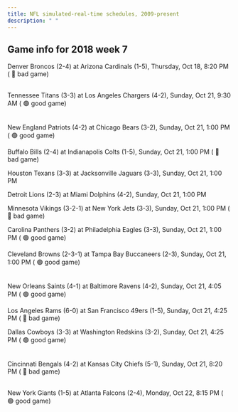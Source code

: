 ```yaml
---
title: NFL simulated-real-time schedules, 2009-present
description: " "
---
```


## Game info for 2018 week 7
Denver Broncos (2-4) at Arizona Cardinals (1-5), Thursday, Oct 18, 8:20 PM (	:red_circle: bad game)

<br/>Tennessee Titans (3-3) at Los Angeles Chargers (4-2), Sunday, Oct 21, 9:30 AM (	:green_circle: good game)

<br/>New England Patriots (4-2) at Chicago Bears (3-2), Sunday, Oct 21, 1:00 PM (	:green_circle: good game)

Buffalo Bills (2-4) at Indianapolis Colts (1-5), Sunday, Oct 21, 1:00 PM (	:red_circle: bad game)

Houston Texans (3-3) at Jacksonville Jaguars (3-3), Sunday, Oct 21, 1:00 PM

Detroit Lions (2-3) at Miami Dolphins (4-2), Sunday, Oct 21, 1:00 PM

Minnesota Vikings (3-2-1) at New York Jets (3-3), Sunday, Oct 21, 1:00 PM (	:red_circle: bad game)

Carolina Panthers (3-2) at Philadelphia Eagles (3-3), Sunday, Oct 21, 1:00 PM (	:green_circle: good game)

Cleveland Browns (2-3-1) at Tampa Bay Buccaneers (2-3), Sunday, Oct 21, 1:00 PM (	:green_circle: good game)

<br/>New Orleans Saints (4-1) at Baltimore Ravens (4-2), Sunday, Oct 21, 4:05 PM (	:green_circle: good game)

Los Angeles Rams (6-0) at San Francisco 49ers (1-5), Sunday, Oct 21, 4:25 PM (	:red_circle: bad game)

Dallas Cowboys (3-3) at Washington Redskins (3-2), Sunday, Oct 21, 4:25 PM (	:green_circle: good game)

<br/>Cincinnati Bengals (4-2) at Kansas City Chiefs (5-1), Sunday, Oct 21, 8:20 PM (	:red_circle: bad game)

<br/>New York Giants (1-5) at Atlanta Falcons (2-4), Monday, Oct 22, 8:15 PM (	:green_circle: good game)

